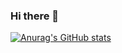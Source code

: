 ### Hi there 👋

[![Anurag's GitHub stats](https://github-readme-stats.vercel.app/api?username=brandonszeto)](https://github.com/anuraghazra/github-readme-stats)

<!--
**brandonszeto/brandonszeto** is a ✨ _special_ ✨ repository because its `README.md` (this file) appears on your GitHub profile.

Here are some ideas to get you started:

- 🔭 I’m currently working on ...
- 🌱 I’m currently learning ...
- 👯 I’m looking to collaborate on ...
- 🤔 I’m looking for help with ...
- 💬 Ask me about ...
- 📫 How to reach me: ...
- 😄 Pronouns: ...
- ⚡ Fun fact: ...
-->
